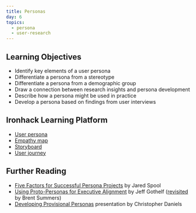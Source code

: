 ```yaml
---
title: Personas
day: 6
topics:
  - persona
  - user-research
---
```


Learning Objectives
-------------------

- Identify key elements of a user persona
- Differentiate a persona from a stereotype
- Differentiate a persona from a demographic group
- Draw a connection between research insights and persona development
- Describe how a persona might be used in practice
- Develop a persona based on findings from user interviews


Ironhack Learning Platform
-------------------

- [User persona](http://learn.ironhack.com/#/learning_unit/3344)
- [Empathy map](http://learn.ironhack.com/#/learning_unit/3343)
- [Storyboard](http://learn.ironhack.com/#/learning_unit/3349)
- [User journey](http://learn.ironhack.com/#/learning_unit/3350)


Further Reading
---------------

- [Five Factors for Successful Persona Projects](https://articles.uie.com/successful_persona_projects/) by Jared Spool
- [Using Proto-Personas for Executive Alignment](http://uxmag.com/articles/using-proto-personas-for-executive-alignment) by Jeff Gothelf ([revisited](https://uxmag.com/articles/revisiting-proto-personas-for-executive-alignment) by Brent Summers)
- [Developing Provisional Personas](https://www.dropbox.com/s/vvqdkt8upf12hyh/07.17.14_Provisional-Personas.pdf?dl=0) presentation by Christopher Daniels
